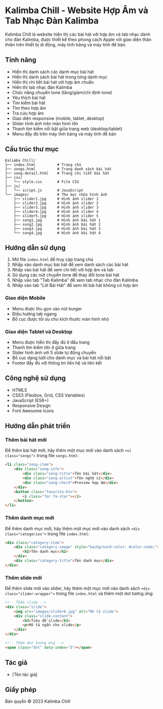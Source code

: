 # Kalimba Chill - Website Hợp Âm và Tab Nhạc Đàn Kalimba

Kalimba Chill là website hiển thị các bài hát với hợp âm và tab nhạc dành cho đàn Kalimba, được thiết kế theo phong cách Apple với giao diện thân thiện trên thiết bị di động, máy tính bảng và máy tính để bàn.

## Tính năng

- Hiển thị danh sách các danh mục bài hát
- Hiển thị danh sách bài hát trong từng danh mục
- Hiển thị chi tiết bài hát với hợp âm chuẩn
- Hiển thị tab nhạc đàn Kalimba
- Chức năng chuyển tone (tăng/giảm/chỉ định tone)
- Yêu thích bài hát
- Tìm kiếm bài hát
- Tìm theo hợp âm
- Tra cứu hợp âm
- Giao diện responsive (mobile, tablet, desktop)
- Slider hình ảnh trên màn hình lớn
- Thanh tìm kiếm nổi bật giữa trang web (desktop/tablet)
- Menu đầy đủ trên máy tính bảng và máy tính để bàn

## Cấu trúc thư mục

```
Kalimba Chill/
├── index.html          # Trang chủ
├── songs.html          # Trang danh sách bài hát
├── song-detail.html    # Trang chi tiết bài hát
├── css/
│   └── style.css       # File CSS
├── js/
│   └── script.js       # JavaScript
└── images/             # Thư mục chứa hình ảnh
    ├── slider1.jpg     # Hình ảnh slider 1
    ├── slider2.jpg     # Hình ảnh slider 2
    ├── slider3.jpg     # Hình ảnh slider 3
    ├── slider4.jpg     # Hình ảnh slider 4
    ├── slider5.jpg     # Hình ảnh slider 5
    ├── song1.jpg       # Hình ảnh bài hát 1
    ├── song2.jpg       # Hình ảnh bài hát 2
    ├── song3.jpg       # Hình ảnh bài hát 3
    └── song4.jpg       # Hình ảnh bài hát 4
```

## Hướng dẫn sử dụng

1. Mở file `index.html` để truy cập trang chủ
2. Nhấp vào danh mục bài hát để xem danh sách các bài hát
3. Nhấp vào bài hát để xem chi tiết với hợp âm và tab
4. Sử dụng các nút chuyển tone để thay đổi tone bài hát
5. Nhấp vào tab "Tab Kalimba" để xem tab nhạc cho đàn Kalimba
6. Nhấp vào tab "Lời Bài Hát" để xem lời bài hát không có hợp âm

### Giao diện Mobile
- Menu được thu gọn vào nút burger
- Điều hướng tab ngang
- Bố cục được tối ưu cho kích thước màn hình nhỏ

### Giao diện Tablet và Desktop
- Menu được hiển thị đầy đủ ở đầu trang
- Thanh tìm kiếm lớn ở giữa trang
- Slider hình ảnh với 5 slide tự động chuyển
- Bố cục dạng lưới cho danh mục và bài hát nổi bật
- Footer đầy đủ với thông tin liên hệ và liên kết

## Công nghệ sử dụng

- HTML5
- CSS3 (Flexbox, Grid, CSS Variables)
- JavaScript (ES6+)
- Responsive Design
- Font Awesome Icons

## Hướng dẫn phát triển

### Thêm bài hát mới

Để thêm bài hát mới, hãy thêm một mục mới vào danh sách `<ul class="songs">` trong file `songs.html`:

```html
<li class="song-item">
    <div class="song-info">
        <div class="song-title">Tên bài hát</div>
        <div class="song-artist">Tên nghệ sĩ</div>
        <div class="song-chord">Preview hợp âm</div>
    </div>
    <button class="favorite-btn">
        <i class="far fa-star"></i>
    </button>
</li>
```

### Thêm danh mục mới

Để thêm danh mục mới, hãy thêm một mục mới vào danh sách `<div class="categories">` trong file `index.html`:

```html
<div class="category-item">
    <div class="category-image" style="background-color: #color-code;">
        <h2>Tên danh mục</h2>
    </div>
    <div class="category-title">Tên danh mục</div>
</div>
```

### Thêm slide mới

Để thêm slide mới vào slider, hãy thêm một mục mới vào danh sách `<div class="slider-wrapper">` trong file `index.html` và thêm một dot tương ứng:

```html
<!-- Thêm slide -->
<div class="slide">
    <img src="images/slider6.jpg" alt="Mô tả slide">
    <div class="slide-content">
        <h3>Tiêu đề slide</h3>
        <p>Mô tả ngắn cho slide</p>
    </div>
</div>

<!-- Thêm dot tương ứng -->
<span class="dot" data-index="5"></span>
```

## Tác giả

- [Tên tác giả]

## Giấy phép

Bản quyền © 2023 Kalimba Chill 